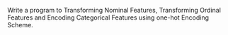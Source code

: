 Write a program to Transforming Nominal Features, Transforming Ordinal Features and
Encoding Categorical Features using one-hot Encoding Scheme.